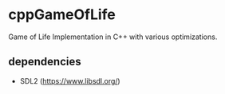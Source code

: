 # cppGameOfLife
Game of Life Implementation in C++ with various optimizations.

## dependencies
- SDL2 (https://www.libsdl.org/)
